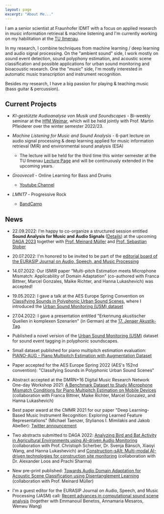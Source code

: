 ```yaml
---
layout: page
excerpt: "About Me..."
---
```


I am a senior scientist at Fraunhofer IDMT with a focus on applied research in music information retrieval & machine listening and I'm currently working on my habilitation at the [TU Ilmenau](https://www.tu-ilmenau.de).

In my research, I combine techniques from machine learning / deep learning and audio signal processing.
On the "ambient sound" side, I work mostly on sound event detection, sound polyphony estimation, and acoustic scene classification and possible applications for urban sound monitoring and bioacoustic research.
One the "music" side, I'm mostly interested in automatic music transcription and instrument recognition.

Besides my research, I have a big passion for playing & teaching music (bass guitar & percussion).

## Current Projects

- *KI-gestützte Audioanalyse von Musik und Soundscapes* - Bi-weekly seminar at the [HfM Weimar](https://www.hfm-weimar.de), which will be held jointly with Prof. Martin Pfleiderer over the winter semester 2022/23.


- *Machine Listening for Music and Sound Analysis* - 6-part lecture on audio signal processing & deep learning applied for music information retrieval (MIR) and environmental sound analysis (ESA)
   - The lecture will be held for the third time this winter semester at the TU Ilmenau [Lecture Page](https://machinelistening.github.io/) and will be continuously extended in the upcoming years.


- *Groovecell* - Online Learning for Bass and Drums 
   - [Youtube Channel](https://www.youtube.com/channel/UCG_MYElsQmKc4AJ7ounTKmA)


- *LMNT7* - Progressive Rock
   - [BandCamp](https://lmnt7.bandcamp.com/)
   
## News

- 22.09.2022: I'm happy to co-organize a structured session entitled **Sound Analysis for Music and Audio Signals** ([Details](https://www.daga2023.de/programm/vortraege-und-poster)) at the upcoming [DAGA 2023](https://www.daga2023.de/) together with [Prof. Meinard Müller](https://www.audiolabs-erlangen.de/fau/professor/mueller) and [Prof. Sebastian Stober](https://www.ovgu.de/stober-path-2,9459,14965,15772,15774.html)

- 20.07.2022: I'm honored to be invited to be part of the [editorial board of the EURASIP Journal on Audio, Speech, and Music Processing](https://asmp-eurasipjournals.springeropen.com/about/editorial-board)

- 14.07.2022: Our ISMIR paper "Multi-pitch Estimation meets Microphone Mismatch: Applicability of Domain Adaptation" (co-authored with Franca Bittner, Marcel Gonzales, Maike Richter, and Hanna Lukashevich) was accepted!

- 19.05.2022: I gave a talk at the AES Europe Spring Convention on [Classifying Sounds in Polyphonic Urban Sound Scenes](https://aeseuropespring2022.sched.com/event/10BX8/classifying-sounds-in-polyphonic-urban-sound-scenes-stream-b), where I introduced the [Urban Sound Monitoring (USM) dataset](https://github.com/jakobabesser/usm)

- 27.04.2022: I gave a presentation entitled "Erkennung akustischer Quellen in komplexen Szenarien" (in German) at the [17. Jenaer Akustik-Tag](https://www.eah-jena.de/mb/studium/laborbereiche/akustik/jenaer-akustiktag).

- Published a novel version of the [Urban Sound Monitoring (USM)](https://github.com/jakobabesser/USM) dataset for sound event tagging in polyphonic soundscapes.

- Small dataset published for piano multipitch estimation evaluation: [PIANO-AUG - Piano Multipitch Estimation with Augmentation Dataset](https://zenodo.org/record/6327395#.YjhzqPXMK3If)

- Paper accepted for the AES Europe Spring 2022 (AES's 152nd convention): "Classifying Sounds in Polyphonic Urban Sound Scenes"

- Abstract accepted at the DMRN+16 Digital Music Research Network One-day Workshop 2021: [A Benchmark Dataset to Study Microphone Mismatch Conditions for Piano Multipitch Estimation on Mobile Devices](Abesser_2022_DMRN.pdf) (collaboration with Franca Bittner, Maike Richter, Marcel Gonzalez, and Hanna Lukashevich)

- Best paper award at the CMMR 2021 for our paper "Deep Learning-Based Music Instrument Recognition: Exploring Learned Feature Representations" (Michael Taenzer, Stylianos I. Mimilakis and Jakob Abeßer): [Twitter announcement](https://mobile.twitter.com/cmmr_2021/status/1461524710110334978)

- Two abstracts submitted to DAGA 2022: [Analyzing Bird and Bat Activity in Agricultural Environments using AI-driven Audio Monitoring](Abesser_2022_DAGA_1.pdf) (collaboration with Prof. Christoph Scherber, Dr. Svenja Bänsch, Xiaoyi Wang, and Hanna Lukashevich) and [Construction-sAIt: Multi-modal AI-driven technologies for construction site monitoring](Abesser_2022_DAGA_2.pdf) (collaboration with Dr. Alexander Loos and Prachi Sharma) 

- New pre-print published: [Towards Audio Domain Adaptation for Acoustic Scene Classification using Disentanglement Learning](https://arxiv.org/abs/2110.13586) (collaboration with Prof. Meinard Müller)

- I'm a guest editor for the EURASIP Journal on Audio, Speech, and Music Processing (JASM) call: [Recent advances in computational sound scene analysis](https://asmp-eurasipjournals.springeropen.com/ssoundscene) (together with Emmanouil Benetos, Annamaria Mesaros, Wenwu Wang)


